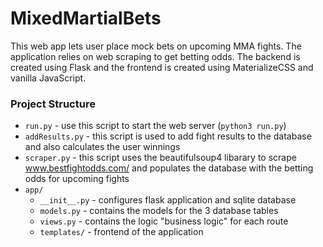# MixedMartialBets

This web app lets user place mock bets on upcoming MMA fights. The application relies on web scraping to get betting
odds. The backend is created using Flask and the frontend is created using MaterializeCSS and
vanilla JavaScript. 


### Project Structure

* `run.py` - use this script to start the web server (`python3 run.py`)
* `addResults.py` - this script is used to add fight results to the database and also calculates the user winnings
* `scraper.py` - this script uses the beautifulsoup4 libarary to scrape www.bestfightodds.com/ and populates the 
database with the betting odds for upcoming fights
* `app/`
  * `__init__.py` - configures flask application and sqlite database
  * `models.py` - contains the models for the 3 database tables
  * `views.py` - contains the logic "business logic" for each route 
  * `templates/` - frontend of the application
  
